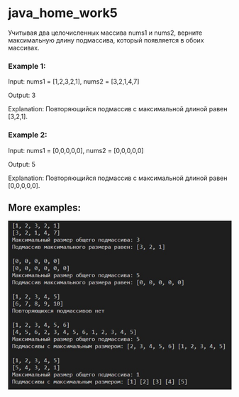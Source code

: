 # java_home_work5
Учитывая два целочисленных массива nums1 и nums2, верните максимальную длину подмассива, который появляется в обоих массивах.

### Example 1:
Input: nums1 = [1,2,3,2,1], nums2 = [3,2,1,4,7]

Output: 3

Explanation: Повторяющийся подмассив с максимальной длиной равен [3,2,1].

### Example 2:
Input: nums1 = [0,0,0,0,0], nums2 = [0,0,0,0,0]

Output: 5

Explanation: Повторяющийся подмассив с максимальной длиной равен [0,0,0,0,0].

## More examples:

![Examples](https://github.com/VeraNik1/java_home_work5/blob/main/examples.jpg)
